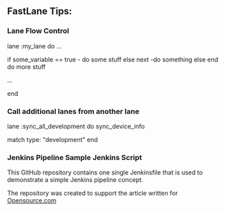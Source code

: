 ## FastLane Tips:

### Lane Flow Control

lane :my_lane do
  ...
  
  if some_variable == true
    - do some stuff
    else
      next -do something else
    end
  do more stuff
  
  ...

end

### Call additional lanes from another lane

lane :sync_all_development do
  sync_device_info
  
  match type: "development"
end

### Jenkins Pipeline Sample Jenkins Script

This GitHub repository contains one single Jenkinsfile that is used to demonstrate a simple Jenkins pipeline concept.

The repository was created to support the article written for [Opensource.com](https://opensource.com)

